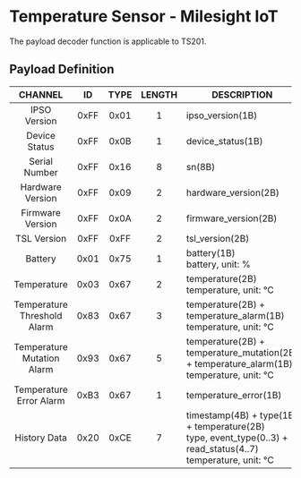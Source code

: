 # Temperature Sensor - Milesight IoT

The payload decoder function is applicable to TS201.

## Payload Definition

|           CHANNEL           |  ID  | TYPE | LENGTH | DESCRIPTION                                                                                                        |
| :-------------------------: | :--: | :--: | :----: | ------------------------------------------------------------------------------------------------------------------ |
|        IPSO Version         | 0xFF | 0x01 |   1    | ipso_version(1B)                                                                                                   |
|        Device Status        | 0xFF | 0x0B |   1    | device_status(1B)                                                                                                  |
|        Serial Number        | 0xFF | 0x16 |   8    | sn(8B)                                                                                                             |
|      Hardware Version       | 0xFF | 0x09 |   2    | hardware_version(2B)                                                                                               |
|      Firmware Version       | 0xFF | 0x0A |   2    | firmware_version(2B)                                                                                               |
|         TSL Version         | 0xFF | 0xFF |   2    | tsl_version(2B)                                                                                                    |
|           Battery           | 0x01 | 0x75 |   1    | battery(1B)<br/>battery, unit: %                                                                                   |
|         Temperature         | 0x03 | 0x67 |   2    | temperature(2B)<br/>temperature, unit: ℃                                                                           |
| Temperature Threshold Alarm | 0x83 | 0x67 |   3    | temperature(2B) + temperature_alarm(1B)<br/>temperature, unit: ℃                                                   |
| Temperature Mutation Alarm  | 0x93 | 0x67 |   5    | temperature(2B) + temperature_mutation(2B) + temperature_alarm(1B)<br/>temperature, unit: ℃                        |
|   Temperature Error Alarm   | 0xB3 | 0x67 |   1    | temperature_error(1B)<br/>                                                                                         |
|        History Data         | 0x20 | 0xCE |   7    | timestamp(4B) + type(1B) + temperature(2B)<br/>type, event_type(0..3) + read_status(4..7)<br/>temperature, unit: ℃ |